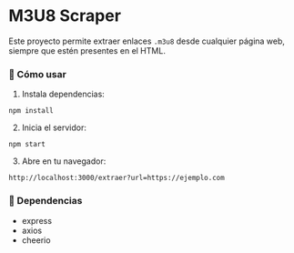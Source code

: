 # M3U8 Scraper

Este proyecto permite extraer enlaces `.m3u8` desde cualquier página web, siempre que estén presentes en el HTML.

### 🚀 Cómo usar

1. Instala dependencias:

```
npm install
```

2. Inicia el servidor:

```
npm start
```

3. Abre en tu navegador:

```
http://localhost:3000/extraer?url=https://ejemplo.com
```

### 🔧 Dependencias

- express
- axios
- cheerio
